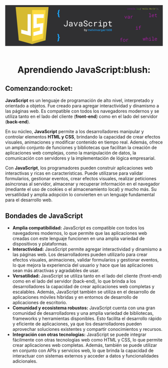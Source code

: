 <header>
  <img src="https://github.com/melvinvargas1608/JavaScript/blob/main/header1_github.jpg" alt="imagen de cabecera">
</header>

<h1 align="center">Aprendiendo JavaScript:blush:</h1> 

<h2>Comenzando:rocket:</h2>

<p><strong>JavaScript</strong> es un lenguaje de programación de alto nivel, interpretado y orientado a objetos. Fue creado para agregar interactividad y dinamismo a las páginas web. Es compatible con todos los navegadores modernos y se utiliza tanto en el lado del cliente (<strong>front-end</strong>) como en el lado del servidor (<strong>back-end</strong>). 

En su núcleo, <strong>JavaScript</strong> permite a los desarrolladores manipular y controlar elementos <strong>HTML y CSS</strong>, brindando la capacidad de crear efectos visuales, animaciones y modificar contenido en tiempo real. Además, ofrece un amplio conjunto de funciones y bibliotecas que facilitan la creación de aplicaciones web complejas, como la manipulación de datos, la comunicación con servidores y la implementación de lógica empresarial.

Con <strong>JavaScript</strong>, los programadores pueden construir aplicaciones web interactivas y ricas en características. Puede utilizarse para validar formularios, gestionar eventos, crear efectos visuales, realizar peticiones asíncronas al servidor, almacenar y recuperar información en el navegador (mediante el uso de cookies o el almacenamiento local) y mucho más. Su versatilidad y amplia adopción lo convierten en un lenguaje fundamental para el desarrollo web.</p>

<h2>Bondades de JavaScript</h2>
<p>
<ul><li><strong>Amplia compatibilidad:</strong> JavaScript es compatible con todos los navegadores modernos, lo que permite que las aplicaciones web creadas con este lenguaje funcionen en una amplia variedad de dispositivos y plataformas.</li>
<li><strong>Interactividad:</strong> JavaScript permite agregar interactividad y dinamismo a las páginas web. Los desarrolladores pueden utilizarlo para crear efectos visuales, animaciones, validar formularios y gestionar eventos, lo que mejora la experiencia del usuario y hace que las aplicaciones sean más atractivas y agradables de usar.</li>
<li><strong>Versatilidad:</strong> JavaScript se utiliza tanto en el lado del cliente (front-end) como en el lado del servidor (back-end), lo que brinda a los desarrolladores la capacidad de crear aplicaciones web completas y escalables. Además, JavaScript también se utiliza en el desarrollo de aplicaciones móviles híbridas y en entornos de desarrollo de aplicaciones de escritorio.</li>
<li><strong>Comunidad y ecosistema robustos:</strong> JavaScript cuenta con una gran comunidad de desarrolladores y una amplia variedad de bibliotecas, frameworks y herramientas disponibles. Esto facilita el desarrollo rápido y eficiente de aplicaciones, ya que los desarrolladores pueden aprovechar soluciones existentes y compartir conocimientos y recursos.</li>
<li><strong>Integración con otras tecnologías:</strong> JavaScript se puede integrar fácilmente con otras tecnologías web como HTML y CSS, lo que permite crear aplicaciones web completas. Además, también se puede utilizar en conjunto con APIs y servicios web, lo que brinda la capacidad de interactuar con sistemas externos y acceder a datos y funcionalidades adicionales.</li></ul>
</p>
